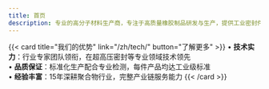 ```yaml
---
title: 首页
description: 专业的高分子材料生产商，专注于高质量橡胶制品研发与生产，提供工业密封件、减震制品等解决方案
---
```

{{< card title="我们的优势" link="/zh/tech/" button="了解更多" >}}
• **技术实力**：行业专家团队领衔，在超高压密封等专业领域技术领先  
• **品质保证**：标准化生产配合专业检测，每件产品均达工业级标准  
• **经验丰富**：15年深耕聚合物行业，完整产业链服务能力
{{< /card >}}
